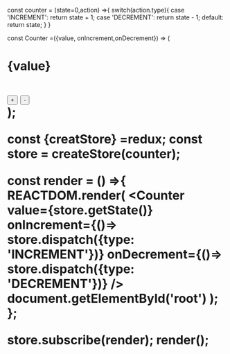 const counter = (state=0,action) =>{
    switch(action.type){
        case 'INCREMENT':
            return state + 1;
        case 'DECREMENT':
            return state - 1;
        default:
            return state;
    }
}

const Counter =({value, onIncrement,onDecrement}) => ( 
<div>
<h1>{value}<h1>
<button onClick={onIncrement}>+</button>
<button onClick={onDecrement}>-</button>
<div>);

const {creatStore} =redux;
const store = createStore(counter);

const render = () =>{
    REACTDOM.render(
        <Counter value={store.getState()}
        onIncrement={()=> store.dispatch({type: 'INCREMENT'})}
        onDecrement={()=> store.dispatch({type: 'DECREMENT'})}
        />
        document.getElementById('root')
    );
};

store.subscribe(render);
render();